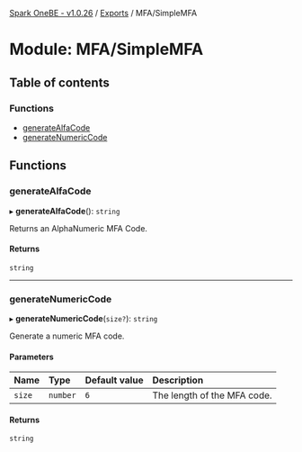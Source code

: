[Spark OneBE - v1.0.26](../README.md) / [Exports](../modules.md) / MFA/SimpleMFA

# Module: MFA/SimpleMFA

## Table of contents

### Functions

- [generateAlfaCode](MFA_SimpleMFA.md#generatealfacode)
- [generateNumericCode](MFA_SimpleMFA.md#generatenumericcode)

## Functions

### generateAlfaCode

▸ **generateAlfaCode**(): `string`

Returns an AlphaNumeric MFA Code.

#### Returns

`string`

___

### generateNumericCode

▸ **generateNumericCode**(`size?`): `string`

Generate a numeric MFA code.

#### Parameters

| Name | Type | Default value | Description |
| :------ | :------ | :------ | :------ |
| `size` | `number` | `6` | The length of the MFA code. |

#### Returns

`string`
